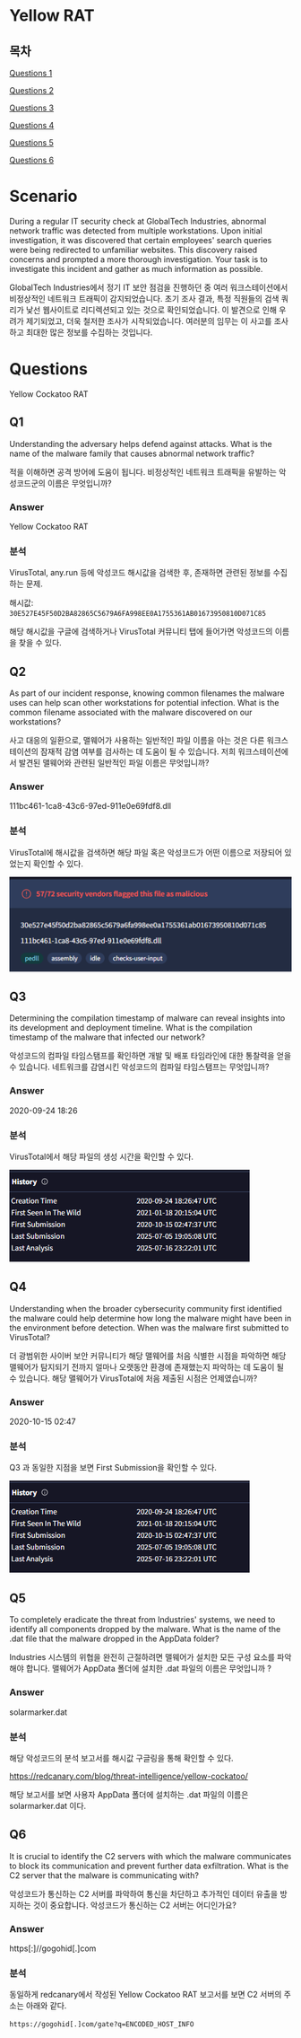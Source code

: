 # Yellow RAT

## 목차

[Questions 1](#q1)

[Questions 2](#q2)

[Questions 3](#q3)

[Questions 4](#q4)

[Questions 5](#q5)

[Questions 6](#q6)

# Scenario
During a regular IT security check at GlobalTech Industries, abnormal network traffic was detected from multiple workstations. Upon initial investigation, it was discovered that certain employees' search queries were being redirected to unfamiliar websites. This discovery raised concerns and prompted a more thorough investigation. Your task is to investigate this incident and gather as much information as possible.

GlobalTech Industries에서 정기 IT 보안 점검을 진행하던 중 여러 워크스테이션에서 비정상적인 네트워크 트래픽이 감지되었습니다. 초기 조사 결과, 특정 직원들의 검색 쿼리가 낯선 웹사이트로 리디렉션되고 있는 것으로 확인되었습니다. 이 발견으로 인해 우려가 제기되었고, 더욱 철저한 조사가 시작되었습니다. 여러분의 임무는 이 사고를 조사하고 최대한 많은 정보를 수집하는 것입니다.

# Questions
Yellow Cockatoo RAT

## Q1
Understanding the adversary helps defend against attacks. What is the name of the malware family that causes abnormal network traffic?

적을 이해하면 공격 방어에 도움이 됩니다. 비정상적인 네트워크 트래픽을 유발하는 악성코드군의 이름은 무엇입니까?

### Answer
Yellow Cockatoo RAT

### 분석
VirusTotal, any.run 등에 악성코드 해시값을 검색한 후, 존재하면 관련된 정보를 수집하는 문제.

해시값: ``30E527E45F50D2BA82865C5679A6FA998EE0A1755361AB01673950810D071C85``

해당 해시값을 구글에 검색하거나 VirusTotal 커뮤니티 탭에 들어가면 악성코드의 이름을 찾을 수 있다.

## Q2
As part of our incident response, knowing common filenames the malware uses can help scan other workstations for potential infection. What is the common filename associated with the malware discovered on our workstations?

사고 대응의 일환으로, 맬웨어가 사용하는 일반적인 파일 이름을 아는 것은 다른 워크스테이션의 잠재적 감염 여부를 검사하는 데 도움이 될 수 있습니다. 저희 워크스테이션에서 발견된 맬웨어와 관련된 일반적인 파일 이름은 무엇입니까?

### Answer
111bc461-1ca8-43c6-97ed-911e0e69fdf8.dll

### 분석
VirusTotal에 해시값을 검색하면 해당 파일 혹은 악성코드가 어떤 이름으로 저장되어 있었는지 확인할 수 있다.

![Yellow_RAT_Q2_1.png](./IMG/Yellow_RAT_Q2_1.png)

## Q3
Determining the compilation timestamp of malware can reveal insights into its development and deployment timeline. What is the compilation timestamp of the malware that infected our network?

악성코드의 컴파일 타임스탬프를 확인하면 개발 및 배포 타임라인에 대한 통찰력을 얻을 수 있습니다. 네트워크를 감염시킨 악성코드의 컴파일 타임스탬프는 무엇입니까?

### Answer
2020-09-24 18:26

### 분석
VirusTotal에서 해당 파일의 생성 시간을 확인할 수 있다.

![Yellow_RAT_Q3_1.png](./IMG/Yellow_RAT_Q3_1.png)

## Q4
Understanding when the broader cybersecurity community first identified the malware could help determine how long the malware might have been in the environment before detection. When was the malware first submitted to VirusTotal?

더 광범위한 사이버 보안 커뮤니티가 해당 맬웨어를 처음 식별한 시점을 파악하면 해당 맬웨어가 탐지되기 전까지 얼마나 오랫동안 환경에 존재했는지 파악하는 데 도움이 될 수 있습니다. 해당 맬웨어가 VirusTotal에 처음 제출된 시점은 언제였습니까?

### Answer
2020-10-15 02:47

### 분석
Q3 과 동일한 지점을 보면 First Submission을 확인할 수 있다.

![Yellow_RAT_Q3_1.png](./IMG/Yellow_RAT_Q3_1.png)

## Q5
To completely eradicate the threat from Industries' systems, we need to identify all components dropped by the malware. What is the name of the .dat file that the malware dropped in the AppData folder?

Industries 시스템의 위협을 완전히 근절하려면 맬웨어가 설치한 모든 구성 요소를 파악해야 합니다. 맬웨어가 AppData 폴더에 설치한 .dat 파일의 이름은 무엇입니까 ?

### Answer
solarmarker.dat

### 분석
해당 악성코드의 분석 보고서를 해시값 구글링을 통해 확인할 수 있다.

https://redcanary.com/blog/threat-intelligence/yellow-cockatoo/

해당 보고서를 보면 사용자 AppData 폴더에 설치하는 .dat 파일의 이름은 solarmarker.dat 이다.

## Q6
It is crucial to identify the C2 servers with which the malware communicates to block its communication and prevent further data exfiltration. What is the C2 server that the malware is communicating with?

악성코드가 통신하는 C2 서버를 파악하여 통신을 차단하고 추가적인 데이터 유출을 방지하는 것이 중요합니다. 악성코드가 통신하는 C2 서버는 어디인가요?

### Answer
https[:]//gogohid[.]com

### 분석
동일하게 redcanary에서 작성된 Yellow Cockatoo RAT 보고서를 보면 C2 서버의 주소는 아래와 같다.

``https://gogohid[.]com/gate?q=ENCODED_HOST_INFO``